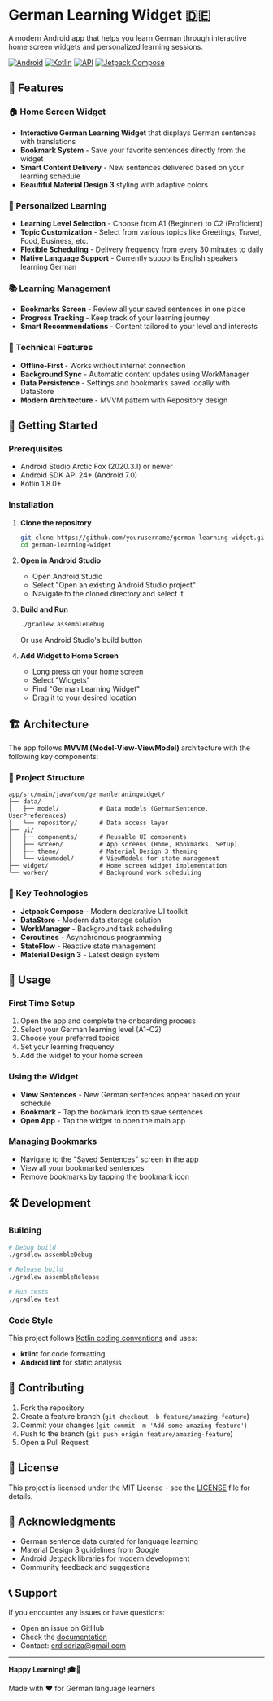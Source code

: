 # German Learning Widget 🇩🇪

A modern Android app that helps you learn German through interactive home screen widgets and personalized learning sessions.

[![Android](https://img.shields.io/badge/Platform-Android-green.svg)](https://android.com)
[![Kotlin](https://img.shields.io/badge/Language-Kotlin-blue.svg)](https://kotlinlang.org)
[![API](https://img.shields.io/badge/API-24%2B-brightgreen.svg)](https://android-arsenal.com/api?level=24)
[![Jetpack Compose](https://img.shields.io/badge/UI-Jetpack%20Compose-4285F4.svg)](https://developer.android.com/jetpack/compose)

## 📱 Features

### 🏠 Home Screen Widget
- **Interactive German Learning Widget** that displays German sentences with translations
- **Bookmark System** - Save your favorite sentences directly from the widget
- **Smart Content Delivery** - New sentences delivered based on your learning schedule
- **Beautiful Material Design 3** styling with adaptive colors

### 🎯 Personalized Learning
- **Learning Level Selection** - Choose from A1 (Beginner) to C2 (Proficient)
- **Topic Customization** - Select from various topics like Greetings, Travel, Food, Business, etc.
- **Flexible Scheduling** - Delivery frequency from every 30 minutes to daily
- **Native Language Support** - Currently supports English speakers learning German

### 📚 Learning Management
- **Bookmarks Screen** - Review all your saved sentences in one place
- **Progress Tracking** - Keep track of your learning journey
- **Smart Recommendations** - Content tailored to your level and interests

### 🔧 Technical Features
- **Offline-First** - Works without internet connection
- **Background Sync** - Automatic content updates using WorkManager
- **Data Persistence** - Settings and bookmarks saved locally with DataStore
- **Modern Architecture** - MVVM pattern with Repository design

## 🚀 Getting Started

### Prerequisites
- Android Studio Arctic Fox (2020.3.1) or newer
- Android SDK API 24+ (Android 7.0)
- Kotlin 1.8.0+

### Installation

1. **Clone the repository**
   ```bash
   git clone https://github.com/yourusername/german-learning-widget.git
   cd german-learning-widget
   ```

2. **Open in Android Studio**
   - Open Android Studio
   - Select "Open an existing Android Studio project"
   - Navigate to the cloned directory and select it

3. **Build and Run**
   ```bash
   ./gradlew assembleDebug
   ```
   Or use Android Studio's build button

4. **Add Widget to Home Screen**
   - Long press on your home screen
   - Select "Widgets"
   - Find "German Learning Widget"
   - Drag it to your desired location

## 🏗️ Architecture

The app follows **MVVM (Model-View-ViewModel)** architecture with the following key components:

### 📁 Project Structure
```
app/src/main/java/com/germanleraningwidget/
├── data/
│   ├── model/           # Data models (GermanSentence, UserPreferences)
│   └── repository/      # Data access layer
├── ui/
│   ├── components/      # Reusable UI components
│   ├── screen/          # App screens (Home, Bookmarks, Setup)
│   ├── theme/           # Material Design 3 theming
│   └── viewmodel/       # ViewModels for state management
├── widget/              # Home screen widget implementation
└── worker/              # Background work scheduling
```

### 🔧 Key Technologies
- **Jetpack Compose** - Modern declarative UI toolkit
- **DataStore** - Modern data storage solution
- **WorkManager** - Background task scheduling
- **Coroutines** - Asynchronous programming
- **StateFlow** - Reactive state management
- **Material Design 3** - Latest design system

## 📖 Usage

### First Time Setup
1. Open the app and complete the onboarding process
2. Select your German learning level (A1-C2)
3. Choose your preferred topics
4. Set your learning frequency
5. Add the widget to your home screen

### Using the Widget
- **View Sentences** - New German sentences appear based on your schedule
- **Bookmark** - Tap the bookmark icon to save sentences
- **Open App** - Tap the widget to open the main app

### Managing Bookmarks
- Navigate to the "Saved Sentences" screen in the app
- View all your bookmarked sentences
- Remove bookmarks by tapping the bookmark icon

## 🛠️ Development

### Building
```bash
# Debug build
./gradlew assembleDebug

# Release build
./gradlew assembleRelease

# Run tests
./gradlew test
```

### Code Style
This project follows [Kotlin coding conventions](https://kotlinlang.org/docs/coding-conventions.html) and uses:
- **ktlint** for code formatting
- **Android lint** for static analysis

## 🤝 Contributing

1. Fork the repository
2. Create a feature branch (`git checkout -b feature/amazing-feature`)
3. Commit your changes (`git commit -m 'Add some amazing feature'`)
4. Push to the branch (`git push origin feature/amazing-feature`)
5. Open a Pull Request

## 📝 License

This project is licensed under the MIT License - see the [LICENSE](LICENSE) file for details.

## 🙏 Acknowledgments

- German sentence data curated for language learning
- Material Design 3 guidelines from Google
- Android Jetpack libraries for modern development
- Community feedback and suggestions

## 📞 Support

If you encounter any issues or have questions:
- Open an issue on GitHub
- Check the [documentation](docs/)
- Contact: erdisdriza@gmail.com

---

**Happy Learning! 🎓📱**

Made with ❤️ for German language learners 